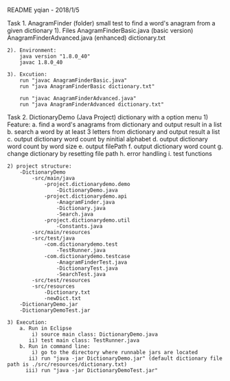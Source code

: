 README
yqian - 2018/1/5

Task 1. AnagramFinder (folder)
small test to find a word's anagram from a given dictionary
    1). Files
        AnagramFinderBasic.java (basic version)
        AnagramFinderAdvanced.java (enhanced)
        dictionary.txt

    2). Environment:
        java version "1.8.0_40"
        javac 1.8.0_40

    3). Excution:
        run "javac AnagramFinderBasic.java"
        run "java AnagramFinderBasic dictionary.txt"

        run "javac AnagramFinderAdvanced.java"
        run "java AnagramFinderAdvanced dictionary.txt"


Task 2. DictionaryDemo (Java Project)
dictionary with a option menu
    1) Feature:
        a. find a word's anagrams from dictionary and output result in a list
        b. search a word by at least 3 letters from dictionary and output result a list
        c. output dictionary word count by ninitial alphabet
        d. output dictionary word count by word size
        e. output filePath
        f. output dictionary word count
        g. change dictionary by resetting file path
        h. error handling
        i. test functions

    2) project structure:
        -DictionaryDemo
            -src/main/java
                -project.dictionarydemo.demo
                    -DictionaryDemo.java
                -project.dictionarydemo.api
                    -AnagramFinder.java
                    -Dictionary.java
                    -Search.java
                -project.dictionarydemo.util
                    -Constants.java
            -src/main/resources
            -src/test/java
                -com.dictionarydemo.test
                    -TestRunner.java
                -com.dictionarydemo.testcase
                    -AnagramFinderTest.java
                    -DictionaryTest.java
                    -SearchTest.java
            -src/test/resources
            -src/resources
                -Dictionary.txt
                -newDict.txt
        -DictionaryDemo.jar
        -DictionaryDemoTest.jar

    3) Execution:
        a. Run in Eclipse
            i) source main class: DictionaryDemo.java
           ii) test main class: TestRunner.java
        b. Run in command line:
            i) go to the directory where runnable jars are located
           ii) run "java -jar DictionaryDemo.jar" (default dictionary file path is ./src/resources/dictionary.txt)
          iii) run "java -jar DictionaryDemoTest.jar"





